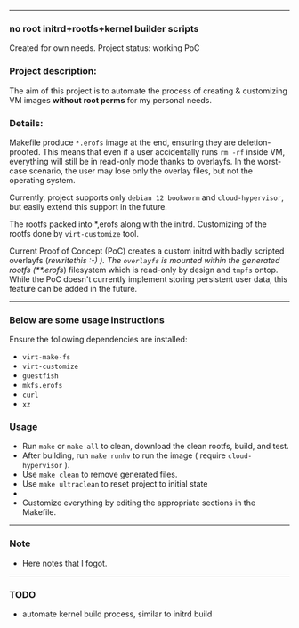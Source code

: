 
----

### no root initrd+rootfs+kernel builder scripts
Created for own needs. 
Project status: working PoC

### Project description:
The aim of this project is to automate the process of creating & customizing VM images **without root perms** for my personal needs. 

### Details:

Makefile produce `*.erofs` image at the end, ensuring they are deletion-proofed. 
This means that even if a user accidentally runs `rm -rf` inside VM, everything will still be in read-only mode thanks to overlayfs. 
In the worst-case scenario, the user may lose only the overlay files, but not the operating system.

Currently, project supports only `debian 12 bookworm` and `cloud-hypervisor`, but easily extend this support in the future. 

The rootfs packed into *,erofs along with the initrd. 
Customizing of the rootfs done by `virt-customize` tool.

Current Proof of Concept (PoC) creates a custom initrd with badly scripted overlayfs (*rewritethis :-) ).
The `overlayfs` is mounted within the generated rootfs (**.erofs*) filesystem which is read-only by design and `tmpfs` ontop.
While the PoC doesn't currently implement storing persistent user data, this feature can be added in the future.


----
### Below are some usage instructions
Ensure the following dependencies are installed:
- `virt-make-fs`
- `virt-customize`
- `guestfish`
- `mkfs.erofs`
- `curl`
- `xz`

### Usage
- Run `make` or `make all` to clean, download the clean rootfs, build, and test.
- After building, run `make runhv` to run the image ( require `cloud-hypervisor` ).
- Use `make clean` to remove generated files.
- Use `make ultraclean` to reset project to initial state
- 
- Customize everything by editing the appropriate sections in the Makefile.

----

### Note
- Here notes that I fogot.

----

### TODO

- automate kernel build process, similar to initrd build
